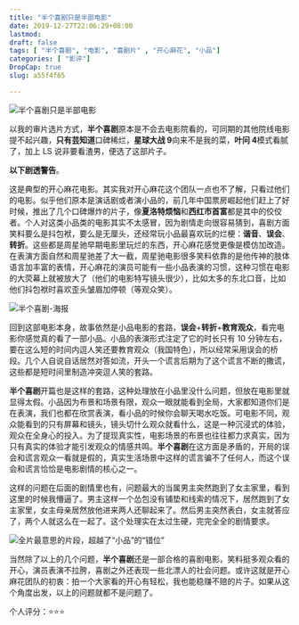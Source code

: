 ```yaml
---
title: "半个喜剧只是半部电影"
date: 2019-12-27T22:06:29+08:00
lastmod: 
draft: false
tags: [ "半个喜剧", "电影", "喜剧片" , "开心麻花", "小品"]
categories: [ "影评"]
DropCap: true
slug: a55f4f65

---
```


![半个喜剧只是半部电影](https://img-upyun.kekeyu.top/20200104231224.jpg)

以我的审片选片方式，**半个喜剧**原本是不会去电影院看的，可同期的其他院线电影提不起兴趣，**只有芸知道**口碑稀烂，**星球大战 9**向来不是我的菜，**叶问 4**模式看腻了，加上 LS 说非要看渣男，便选了这部片子。

**以下剧透警告**。

 <!-- more -->

这是典型的开心麻花电影。其实我对开心麻花这个团队一点也不了解，只看过他们的电影。似乎他们原本是演话剧或者演小品的，前几年中国票房崛起他们赶上了好时候，推出了几个口碑爆炸的片子，像**夏洛特烦恼**和**西红市首富**都是其中的佼佼者。个人对这类小品类的电影其实不太感冒，因为剧情走向很容易猜到，喜剧方面笑料要么是抖包袱，要么是无厘头，还经常玩小品最喜欢玩的烂梗：**谐音**、**误会**、**转折**。这些都是周星驰早期电影里玩烂的东西，开心麻花感觉更像是模仿加改造。在表演方面自然和周星驰差了大一截，周星驰电影很多笑料依靠的是他传神的肢体语言加丰富的表情，开心麻花的演员可能有一些小品表演的习惯，这种习惯在电影的大荧幕上就被放大了（他们的电影特写镜头很少），比如太多的东北口音，比如他们抖包袱时喜欢歪头皱眉加停顿（等观众笑）。

![半个喜剧-海报](https://img-upyun.kekeyu.top/20200104231226.jpg)

回到这部电影本身，故事依然是小品电影的套路，**误会**+**转折**+**教育观众**，看完电影你感觉真的看了一部小品。小品的表演形式注定了它的时长只有 10 分钟左右，要在这么短的时间内逗人笑还要教育观众（我国特色），所以经常采用误会的桥段。几个人自说自话居然对答如流，开头一个谎言后期为了这个谎言不断的撒谎，这些都是短时间里制造冲突逗人笑的套路。

**半个喜剧**开篇也是这样的套路，这种处理放在小品里没什么问题，但放在电影里就显得太假。小品因为布景和场景有限，观众一眼就能看到全局，大家都知道你们是在表演，我们也都在欣赏表演，看小品的时候你会聊天喝水吃饭。可电影不同，观众能看到的只有屏幕和镜头，镜头切什么观众就看什么，这是一种沉浸式的体验，观众在全身心的投入。为了提现真实性，电影场景的布景也往往都力求真实，因为只有真实的体验才能引发观众的情感共鸣。**半个喜剧**在这方面是矛盾的，开局的误会和谎言观众一看就是假的，真实生活场景中这样的谎言骗不了任何人，而这个误会和谎言恰恰是电影剧情的核心之一。

这样的问题在后面的剧情里也有，问题最大的当属男主突然跑到了女主家里，看到这里的时候我懵逼了。男主这样一个怂包没有铺垫和线索的情况下，居然跑到了女主家里，女主母亲居然放他进来两人还聊起来了。然后男主突然表白，女主就答应了，两个人就这么在一起了。这个处理实在太过生硬，完完全全的剧情要求。

![全片最意思的片段，超越了“小品”的“错位”](https://img-upyun.kekeyu.top/20200104231225.jpg)

当然除了以上的几个问题，**半个喜剧**还是一部合格的喜剧电影，笑料挺多观众看的开心，演员表演不拉胯，喜剧之外还表现一些北漂人的社会问题。或许这就是开心麻花团队的初衷：拍一个大家看的开心有轻松，我也能稳赚不赔的片子。如果从这个角度出发，以上的问题就都不是问题了。

个人评分：⭐⭐⭐
